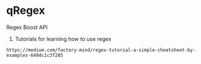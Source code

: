 # qRegex
Regex Boost API

1) Tutorials for learning how to use regex

```https://medium.com/factory-mind/regex-tutorial-a-simple-cheatsheet-by-examples-649dc1c3f285```
